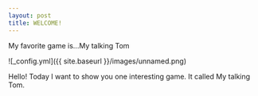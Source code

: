 ```yaml
---
layout: post
title: WELCOME!
---
```


My favorite game is...My talking Tom

![_config.yml]({{ site.baseurl }}/images/unnamed.png)

Hello! Today I want to show you one interesting game. It called My talking Tom. 
